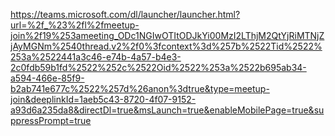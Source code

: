 https://teams.microsoft.com/dl/launcher/launcher.html?url=%2f_%23%2fl%2fmeetup-join%2f19%253ameeting_ODc1NGIwOTItODJkYi00MzI2LThjM2QtYjRiMTNjZjAyMGNm%2540thread.v2%2f0%3fcontext%3d%257b%2522Tid%2522%253a%2522441a3c46-e74b-4a57-b4e3-2c0fdb59b1fd%2522%252c%2522Oid%2522%253a%2522b695ab34-a594-466e-85f9-b2ab741e677c%2522%257d%26anon%3dtrue&type=meetup-join&deeplinkId=1aeb5c43-8720-4f07-9152-a93d6a235da8&directDl=true&msLaunch=true&enableMobilePage=true&suppressPrompt=true
